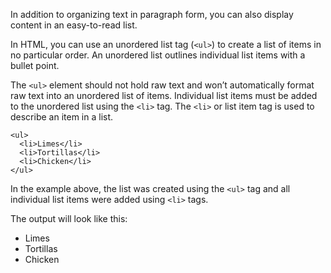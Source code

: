 In addition to organizing text in paragraph form, you can also display content in an easy-to-read list.

In HTML, you can use an unordered list tag (```<ul>```) to create a list of items in no particular order. An unordered list outlines individual list items with a bullet point.

The ```<ul>``` element should not hold raw text and won’t automatically format raw text into an unordered list of items. Individual list items must be added to the unordered list using the ```<li>``` tag. The ```<li>``` or list item tag is used to describe an item in a list.

```
<ul>
  <li>Limes</li>
  <li>Tortillas</li>
  <li>Chicken</li>
</ul>
```

In the example above, the list was created using the ```<ul>``` tag and all individual list items were added using ```<li>``` tags.

The output will look like this:

* Limes
* Tortillas
* Chicken
